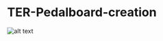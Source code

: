 # TER-Pedalboard-creation

![alt text](https://github.com/dl100463/TER-Pedalboard-creation/tree/newBranchEK/img/Screenshot%20from%202017-06-02%2013-29-40.png)